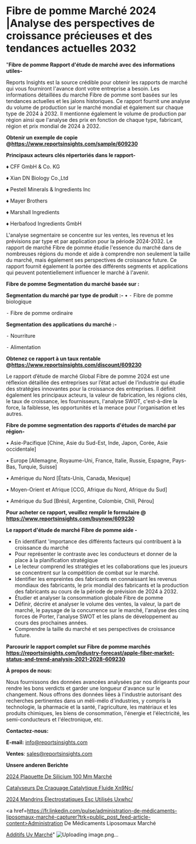# Fibre de pomme Marché 2024 |Analyse des perspectives de croissance précieuses et des tendances actuelles 2032

"<strong>Fibre de pomme Rapport d'étude de marché avec des informations utiles-</strong>

Reports Insights est la source crédible pour obtenir les rapports de marché qui vous fourniront l'avance dont votre entreprise a besoin. Les informations détaillées du marché Fibre de pomme sont basées sur les tendances actuelles et les jalons historiques. Ce rapport fournit une analyse du volume de production sur le marché mondial et également sur chaque type de 2024 à 2032. Il mentionne également le volume de production par région ainsi que l'analyse des prix en fonction de chaque type, fabricant, région et prix mondial de 2024 à 2032.

<strong><b>Obtenir un exemple de copie @</b></strong><a href=https://www.reportsinsights.com/sample/609230><strong><b>https://www.reportsinsights.com/sample/609230</b></strong></a>

<b>Principaux acteurs clés répertoriés dans le rapport-</b>

<b> </b>♦ CFF GmbH & Co. KG

♦ Xian DN Biology Co.,Ltd

♦ Pestell Minerals & Ingredients Inc

♦ Mayer Brothers

♦ Marshall Ingredients

♦ Herbafood Ingredients GmbH

L'analyse segmentaire se concentre sur les ventes, les revenus et les prévisions par type et par application pour la période 2024-2032. Le rapport de marché Fibre de pomme étudie l'essence du marché dans de nombreuses régions du monde et aide à comprendre non seulement la taille du marché, mais également ses perspectives de croissance future. Ce rapport fournit également la portée des différents segments et applications qui peuvent potentiellement influencer le marché à l'avenir.

<strong>Fibre de pomme Segmentation du marché basée sur :</strong>

<strong>Segmentation du marché par type de produit :-</strong>
•
⁃ Fibre de pomme biologique

⁃ Fibre de pomme ordinaire

<strong>Segmentation des applications du marché :-</strong>

⁃ Nourriture

⁃ Alimentation

<strong><b>Obtenez ce rapport à un taux rentable @</b></strong><a href=https://www.reportsinsights.com/discount/609230><strong><b>https://www.reportsinsights.com/discount/609230</b></strong></a>

Le rapport d’étude de marché Global Fibre de pomme 2024 est une réflexion détaillée des entreprises sur l’état actuel de l’industrie qui étudie des stratégies innovantes pour la croissance des entreprises. Il définit également les principaux acteurs, la valeur de fabrication, les régions clés, le taux de croissance, les fournisseurs, l'analyse SWOT, c'est-à-dire la force, la faiblesse, les opportunités et la menace pour l'organisation et les autres.

<strong>Fibre de pomme segmentation des rapports d'études de marché par région-</strong>

• Asie-Pacifique [Chine, Asie du Sud-Est, Inde, Japon, Corée, Asie occidentale]

• Europe [Allemagne, Royaume-Uni, France, Italie, Russie, Espagne, Pays-Bas, Turquie, Suisse]

• Amérique du Nord [États-Unis, Canada, Mexique]

• Moyen-Orient et Afrique [CCG, Afrique du Nord, Afrique du Sud]

• Amérique du Sud [Brésil, Argentine, Colombie, Chili, Pérou]

<strong>Pour acheter ce rapport, veuillez remplir le formulaire @   <a href=https://www.reportsinsights.com/buynow/609230>https://www.reportsinsights.com/buynow/609230</a></strong>

<strong>Le rapport d'étude de marché Fibre de pomme aide -</strong>
<ul>
  <li>En identifiant 'importance des différents facteurs qui contribuent à la croissance du marché</li>
  <li>Pour représenter le contraste avec les conducteurs et donner de la place à la planification stratégique</li>
  <li>Le lecteur comprend les stratégies et les collaborations que les joueurs se concentrent sur la compétition de combat sur le marché.</li>
  <li>Identifier les empreintes des fabricants en connaissant les revenus mondiaux des fabricants, le prix mondial des fabricants et la production des fabricants au cours de la période de prévision de 2024 à 2032.</li>
  <li>Étudier et analyser la consommation globale Fibre de pomme</li>
  <li>Définir, décrire et analyser le volume des ventes, la valeur, la part de marché, le paysage de la concurrence sur le marché, l'analyse des cinq forces de Porter, l'analyse SWOT et les plans de développement au cours des prochaines années.</li>
  <li>Comprendre la taille du marché et ses perspectives de croissance future.</li>
</ul>

<strong>Parcourir le rapport complet sur Fibre de pomme marchés <a href=https://reportsinsights.com/industry-forecast/apple-fiber-market-status-and-trend-analysis-2021-2028-609230>https://reportsinsights.com/industry-forecast/apple-fiber-market-status-and-trend-analysis-2021-2028-609230</a></strong>

<strong>À propos de nous:</strong>

Nous fournissons des données avancées analysées par nos dirigeants pour rendre les bons verdicts et garder une longueur d'avance sur le changement. Nous offrons des données liées à l'industrie autorisant des recherches pertinentes dans un méli-mélo d'industries, y compris la technologie, la pharmacie et la santé, l'agriculture, les matériaux et les produits chimiques, les biens de consommation, l'énergie et l'électricité, les semi-conducteurs et l'électronique, etc.

<strong>Contactez-nous:</strong>

<strong>E-mail:</strong> <a href=mailto:info@reportsinsights.com>info@reportsinsights.com</a>

<strong>Ventes</strong>: <a href=mailto:sales@reportsinsights.com>sales@reportsinsights.com</a>

<strong>Unsere anderen Berichte</strong>

<a href=https://www.linkedin.com/pulse/2024-plaquette-de-silicium-100-mm-march%C3%A9-paysage-mcpcc/>2024 Plaquette De Silicium 100 Mm Marché</a>

<a href=https://www.linkedin.com/pulse/catalyseurs-de-craquage-catalytique-fluide-xn9nc/>Catalyseurs De Craquage Catalytique Fluide Xn9Nc/</a>

<a href=https://www.linkedin.com/pulse/2024-mandrins-électrostatiques-esc-utilisés-uxwhc/>2024 Mandrins Électrostatiques Esc Utilisés Uxwhc/</a>

<a href=https://fr.linkedin.com/pulse/administration-de-médicaments-liposomaux-marché-capturer?trk=public_post_feed-article-content>Administration De Médicaments Liposomaux Marché</a>

<a href=https://www.linkedin.com/pulse/additifs-uv-march%C3%A9-perspectives-de-lindustrie-m9pcf/>Additifs Uv Marché</a>"
![Uploading image.png…]()
